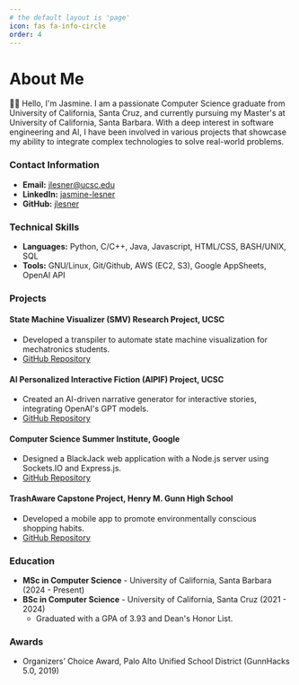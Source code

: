 ```yaml
---
# the default layout is 'page'
icon: fas fa-info-circle
order: 4
---
```


# About Me

👋😊 Hello, I'm Jasmine. I am a passionate Computer Science graduate from University of California, Santa Cruz, and currently pursuing my Master's at University of California, Santa Barbara. With a deep interest in software engineering and AI, I have been involved in various projects that showcase my ability to integrate complex technologies to solve real-world problems.

### Contact Information

- **Email:** [jlesner@ucsc.edu](mailto:jlesner@ucsc.edu)
- **LinkedIn:** [jasmine-lesner](https://www.linkedin.com/in/jasmine-lesner)
- **GitHub:** [jlesner](https://github.com/jlesner)

### Technical Skills

- **Languages:** Python, C/C++, Java, Javascript, HTML/CSS, BASH/UNIX, SQL
- **Tools:** GNU/Linux, Git/Github, AWS (EC2, S3), Google AppSheets, OpenAI API

### Projects

#### State Machine Visualizer (SMV) Research Project, UCSC
- Developed a transpiler to automate state machine visualization for mechatronics students.
- [GitHub Repository](https://github.com/jlesner/smv2)

#### AI Personalized Interactive Fiction (AIPIF) Project, UCSC
- Created an AI-driven narrative generator for interactive stories, integrating OpenAI's GPT models.
- [GitHub Repository](https://github.com/jlesner/aipif)

#### Computer Science Summer Institute, Google
- Designed a BlackJack web application with a Node.js server using Sockets.IO and Express.js.
- [GitHub Repository](https://github.com/jlesner/we-can-t-deal-with-this)

#### TrashAware Capstone Project, Henry M. Gunn High School
- Developed a mobile app to promote environmentally conscious shopping habits.
- [GitHub Repository](https://github.com/jlesner/Trash-Aware)

### Education

- **MSc in Computer Science** - University of California, Santa Barbara (2024 - Present)
- **BSc in Computer Science** - University of California, Santa Cruz (2021 - 2024)
  - Graduated with a GPA of 3.93 and Dean's Honor List.

### Awards

- Organizers’ Choice Award, Palo Alto Unified School District (GunnHacks 5.0, 2019)

